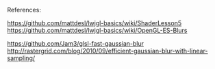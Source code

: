 References:

https://github.com/mattdesl/lwjgl-basics/wiki/ShaderLesson5
https://github.com/mattdesl/lwjgl-basics/wiki/OpenGL-ES-Blurs

https://github.com/Jam3/glsl-fast-gaussian-blur
http://rastergrid.com/blog/2010/09/efficient-gaussian-blur-with-linear-sampling/
